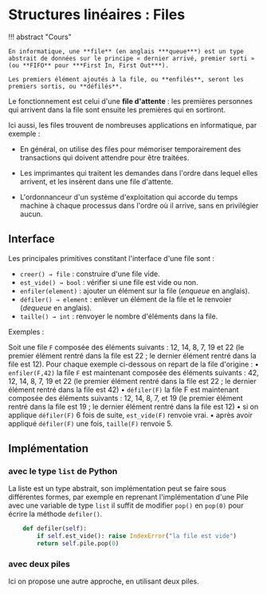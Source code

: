 #	Structures linéaires : Files 


!!! abstract "Cours"
    
    En informatique, une **file** (en anglais ***queue***) est un type abstrait de données sur le principe « dernier arrivé, premier sorti » (ou **FIFO** pour ***First In, First Out***).

    Les premiers élément ajoutés à la file, ou **enfilés**, seront les premiers sortis, ou **défilés**.


Le fonctionnement est celui d'une **file d'attente** : les premières personnes qui arrivent dans la file sont ensuite les premières qui en sortiront. 


Ici aussi, les files trouvent de nombreuses applications en informatique, par exemple :

-	En général, on utilise des files pour mémoriser temporairement des transactions qui doivent attendre pour être traitées.

-	Les imprimantes qui traitent les demandes dans l'ordre dans lequel elles arrivent, et les insèrent dans une file d'attente.

-	L'ordonnanceur d'un système d'exploitation qui accorde du temps machine à chaque processus dans l'ordre où il arrive, sans en privilégier aucun.



## Interface

Les principales primitives constitant l'interface d'une file sont :

- `creer() → file` : construire d'une file vide.
- `est_vide() → bool` : vérifier si une file est vide ou non.
- `enfiler(element)` : ajouter un élément sur la file (*enqueue* en anglais).
- `défiler() → element` : enlèver un élément de la file et le renvoier (*dequeue* en anglais).
- `taille() → int` : renvoyer le nombre d'éléments dans la file.

Exemples :

Soit une file `F` composée des éléments suivants : 12, 14, 8, 7, 19 et 22 (le premier élément rentré dans la file est 22 ; le dernier élément rentré dans la file est 12). Pour chaque exemple ci-dessous on repart de la file d'origine :
•	`enfiler(F,42)` la file `F` est maintenant composée des éléments suivants : 42, 12, 14, 8, 7, 19 et 22 (le premier élément rentré dans la file est 22 ; le dernier élément rentré dans la file est 42)
•	`défiler(F)` la file F est maintenant composée des éléments suivants : 12, 14, 8, 7, et 19 (le premier élément rentré dans la file est 19 ; le dernier élément rentré dans la file est 12)
•	si on applique `défiler(F)` 6 fois de suite, `est_vide(F)` renvoie vrai.
•	après avoir appliqué `défiler(F)` une fois, `taille(F)` renvoie 5.


## Implémentation

###	avec le type `list` de Python

La liste est un type abstrait, son implémentation peut se faire sous différentes formes, par exemple en reprenant l'implémentation d'une Pile avec une variable de type `list` il suffit de modifier `pop()` en `pop(0)` pour écrire la méthode `defiler()`.

``` py
    def defiler(self):
        if self.est_vide(): raise IndexError("la file est vide")
        return self.pile.pop(0)
```

###	avec deux piles

Ici on propose une autre approche, en utilisant deux piles.
